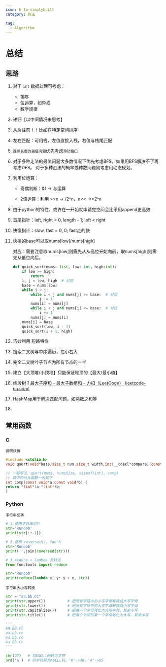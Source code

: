 ```yaml
---
icon: b fa-simplybuilt
category: 算法

tag:
  - Algorithm
---
```

# 总结

## 思路

1. 对于 `int` 数据处理可考虑：
   - 排序
   - 位运算，如异或
   - 数学规律

2. 递归【以中间情况来思考】

3. 从后往前！！比如在特定空间排序

4. 左右匹配：可用栈，左值直接入栈，右值与栈尾匹配

5. `连续长度的最值问题`优先考虑`滑动窗口`

6. 对于多种走法的最值问题大多数情况下优先考虑BFS，如果用BFS解决不了再考虑DFS。
   对于多种走法的概率或种数问题则考虑用动态规划。

7. 利用位运算：

   - 奇偶判断：&1 -> 与运算

   - 2倍运算：利用 >>n -> /2^n，n<< ->*2^n

8. 由于python的特性，或许在一开始就申请完空间会比采用append更高效

9. 首尾指针：left, right = 0, length - 1; left < right

10. 快慢指针：slow, fast = 0, 0; fast走的快

11. 快排的base可以取nums[low]/nums[high]

    对应：需要注意取nums[low]则需先从从高位开始向前，取nums[high]则需先从低位向后。

    ```python
    def quick_sort(nums: list, low: int, high:int):
        if low >= high:
            return
        i, j = low, high  # 对应
        base = nums[low]
        while i < j:
            while i < j and nums[j] >= base:  # 对应
                j -= 1
            nums[i] = nums[j]
            while i < j and nums[i] <= base:  # 对应
                i += 1
            nums[j] = nums[i]
        nums[i] = base
        quick_sort(low, i - 1)
        quick_sort(i + 1, high)
    ```

12. 巧妙利用 短路特性

13. 搜索二叉树与中序遍历，左小右大

14. 完全二叉树叶子节点为所有节点的一半

15. 建立【大顶堆/小顶堆】只能保证堆顶的【最大/最小值】

16. 线段树？[最大子序和 - 最大子数组和 - 力扣（LeetCode） (leetcode-cn.com)](https://leetcode-cn.com/problems/maximum-subarray/solution/zui-da-zi-xu-he-by-leetcode-solution/)

17. HashMap用于解决匹配问题，如两数之和等

18. 

## 常用函数

### C

`调研快排`

```c
#include <stdlib.h>
void qsort(void*base,size_t num,size_t width,int(__cdecl*compare)(const void*,const void*));

// 一般写法：qsort(nums, numsSize, sizeof(int), comp)
// 其中的对比函数一般如下
int comp(const void*a,const void*b) {
return *(int*)a-*(int*)b;
}
```

### Python

`字符串反转`

```python
# 1.使用字符串切片
str='Runoob'
print(str[::-1])

# 2.使用 reversed()，fan'h
str='Runoob'
print(''.join(reversed(str)))

# 3.reduce + lambda 反转法
from functools import reduce

str='Runoob'
print(reduce(lambda x, y: y + x, str))
```

`字符串大小写转换`

```python
str = "aa.bb.CC"
print(str.upper())          # 把所有字符中的小写字母转换成大写字母
print(str.lower())          # 把所有字符中的大写字母转换成小写字母
print(str.capitalize())     # 把第一个字母转化为大写字母，其余小写
print(str.title())          # 把每个单词的第一个字母转化为大写，其余小写

'''
AA.BB.CC
aa.bb.cc
Aa.bb.cc
Aa.Bb.Cc
'''

chr(97)   # 将ASCLL码转为字符
ord('a')  # 将字符转为ASCLL码，'0'->48，'A'->65
```

